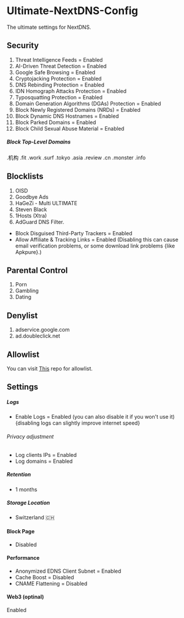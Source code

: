 # Ultimate-NextDNS-Config
The ultimate settings for NextDNS.

## Security
1. Threat Intelligence Feeds = Enabled
2. AI-Driven Threat Detection = Enabled
3. Google Safe Browsing = Enabled
4. Cryptojacking Protection = Enabled
5. DNS Rebinding Protection = Enabled
6. IDN Homograph Attacks Protection = Enabled
7. Typosquatting Protection = Enabled
8. Domain Generation Algorithms (DGAs) Protection = Enabled
9. Block Newly Registered Domains (NRDs) = Enabled
10. Block Dynamic DNS Hostnames = Enabled
11. Block Parked Domains = Enabled
12. Block Child Sexual Abuse Material = Enabled

##### Block Top-Level Domains

.机构
.fit
.work
.surf
.tokyo
.asia
.review
.cn
.monster
.info


## Blocklists 


1. OISD
2. Goodbye Ads
3. HaGeZi - Multi ULTIMATE
4. Steven Black
5. 1Hosts (Xtra)
6. AdGuard DNS Filter.


- Block Disguised Third-Party Trackers = Enabled
- Allow Affiliate & Tracking Links = Enabled (Disabling this can cause email verification problems, or some download link problems {like Apkpure}.)


## Parental Control 
1. Porn
2. Gambling
3. Dating


## Denylist 
1. adservice.google.com
2. ad.doubleclick.net 


## Allowlist 
You can visit [This](https://github.com/yokoffing/NextDNS-Config) repo for allowlist.

## Settings 

##### Logs 
- Enable Logs = Enabled (you can also disable it if you won't use it) {disabling logs can slightly improve internet speed}

###### Privacy adjustment
- Log clients IPs = Enabled
- Log domains = Enabled

##### Retention 
- 1 months

##### Storage Location
- Switzerland 🇨🇭


#### Block Page 
- Disabled 


#### Performance 
- Anonymized EDNS Client Subnet = Enabled
- Cache Boost = Disabled
- CNAME Flattening = Disabled

#### Web3 (optinal) 
Enabled 